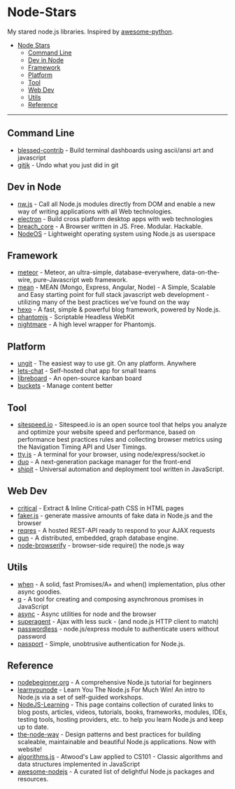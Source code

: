 # Node-Stars

My stared node.js libraries. Inspired by [awesome-python](https://github.com/vinta/awesome-python).

- [Node Stars](#node-stars)
    - [Command Line](#command-line)
    - [Dev in Node](#dev-in-node)
    - [Framework](#framework)
    - [Platform](#platform)
    - [Tool](#tool)
    - [Web Dev](#web-dev)
    - [Utils](#utils)
    - [Reference](#reference)

---
## Command Line
* [blessed-contrib](https://github.com/yaronn/blessed-contrib) - Build terminal dashboards using ascii/ansi art and javascript
* [gitjk](https://github.com/mapmeld/gitjk) - Undo what you just did in git

## Dev in Node
* [nw.js](https://github.com/nwjs/nw.js) - Call all Node.js modules directly from DOM and enable a new way of writing applications with all Web technologies. 
* [electron](https://github.com/atom/electron) - Build cross platform desktop apps with web technologies 
* [breach_core](https://github.com/breach/breach_core) - A Browser written in JS. Free. Modular. Hackable.
* [NodeOS](https://github.com/NodeOS/NodeOS) - Lightweight operating system using Node.js as userspace


## Framework
* [meteor](https://github.com/meteor/meteor) - Meteor, an ultra-simple, database-everywhere, data-on-the-wire, pure-Javascript web framework.
* [mean](https://github.com/linnovate/mean) - MEAN (Mongo, Express, Angular, Node) - A Simple, Scalable and Easy starting point for full stack javascript web development - utilizing many of the best practices we've found on the way 
* [hexo](https://github.com/hexojs/hexo) - A fast, simple & powerful blog framework, powered by Node.js.
* [phantomjs](https://github.com/ariya/phantomjs) - Scriptable Headless WebKit
* [nightmare](https://github.com/segmentio/nightmare) - A high level wrapper for Phantomjs.

## Platform
* [ungit](https://github.com/FredrikNoren/ungit) - The easiest way to use git. On any platform. Anywhere
* [lets-chat](https://github.com/sdelements/lets-chat) - Self-hosted chat app for small teams
* [libreboard](https://github.com/libreboard/libreboard) - An open-source kanban board
* [buckets](https://github.com/asm-products/buckets) - Manage content better

## Tool
* [sitespeed.io](https://github.com/sitespeedio/sitespeed.io) - Sitespeed.io is an open source tool that helps you analyze and optimize your website speed and performance, based on performance best practices rules and collecting browser metrics using the Navigation Timing API and User Timings. 
* [tty.js](https://github.com/chjj/tty.js) - A terminal for your browser, using node/express/socket.io
* [duo](https://github.com/duojs/duo) - A next-generation package manager for the front-end 
* [shipit](https://github.com/shipitjs/shipit) - Universal automation and deployment tool written in JavaScript.

## Web Dev
* [critical](https://github.com/addyosmani/critical) - Extract & Inline Critical-path CSS in HTML pages
* [faker.js](https://github.com/Marak/faker.js) - generate massive amounts of fake data in Node.js and the browser
* [reqres](https://github.com/benhowdle89/reqres) - A hosted REST-API ready to respond to your AJAX requests
* [gun](https://github.com/amark/gun) - A distributed, embedded, graph database engine.
* [node-browserify](https://github.com/substack/node-browserify) - browser-side require() the node.js way

## Utils
* [when](https://github.com/cujojs/when) - A solid, fast Promises/A+ and when() implementation, plus other async goodies.
* [q](https://github.com/kriskowal/q) - A tool for creating and composing asynchronous promises in JavaScript 
* [async](https://github.com/caolan/async) - Async utilities for node and the browser
* [superagent](https://github.com/visionmedia/superagent) - Ajax with less suck - (and node.js HTTP client to match)
* [passwordless](https://github.com/florianheinemann/passwordless) - node.js/express module to authenticate users without password 
* [passport](https://github.com/jaredhanson/passport) - Simple, unobtrusive authentication for Node.js. 


## Reference
* [nodebeginner.org](https://github.com/manuelkiessling/nodebeginner.org) - A comprehensive Node.js tutorial for beginners
* [learnyounode](https://github.com/workshopper/learnyounode) - Learn You The Node.js For Much Win! An intro to Node.js via a set of self-guided workshops.
* [NodeJS-Learning](https://github.com/sergtitov) - This page contains collection of curated links to blog posts, articles, videos, tutorials, books, frameworks, modules, IDEs, testing tools, hosting providers, etc. to help you learn Node.js and keep up to date.
* [the-node-way](https://github.com/FredKSchott/the-node-way) - Design patterns and best practices for building scaleable, maintainable and beautiful Node.js applications. Now with website!
* [algorithms.js](https://github.com/felipernb/algorithms.js) - Atwood's Law applied to CS101 - Classic algorithms and data structures implemented in JavaScript
* [awesome-nodejs](https://github.com/sindresorhus/awesome-nodejs) - A curated list of delightful Node.js packages and resources.
